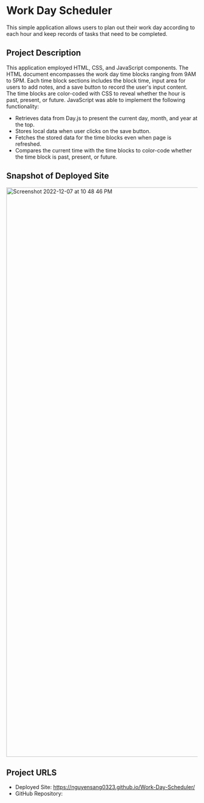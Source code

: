 # Work Day Scheduler
This simple application allows users to plan out their work day according to each hour and keep records of tasks that need to be completed.
## Project Description
This application employed HTML, CSS, and JavaScript components. The HTML document encompasses the work day time blocks ranging from 9AM to 5PM. Each time block sections includes the block time, input area for users to add notes, and a save button to record the user's input content. The time blocks are color-coded with CSS to reveal whether the hour is past, present, or future. JavaScript was able to implement the following functionality:
- Retrieves data from Day.js to present the current day, month, and year at the top.
- Stores local data when user clicks on the save button.
- Fetches the stored data for the time blocks even when page is refreshed.
- Compares the current time with the time blocks to color-code whether the time block is past, present, or future.
## Snapshot of Deployed Site
<img width="1500" alt="Screenshot 2022-12-07 at 10 48 46 PM" src="https://user-images.githubusercontent.com/114970297/206383900-306ba255-2a73-4556-bbbc-70eb1cbb0c55.png">

## Project URLS
- Deployed Site: https://nguyensang0323.github.io/Work-Day-Scheduler/
- GitHub Repository: 
